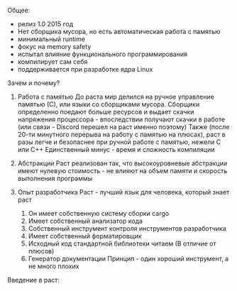 Общее:
- релиз 1.0 2015 год
- Нет сборщика мусора, но есть автоматическая работа с памятью 
- минимальный runtime 
- фокус на memory safety 
- испытал влияние функционального программирования
- компилирует сам себя 
- поддерживается при разработке ядра Linux 

Зачем и почему? 
1) Работа с памятью 
	До раста мир делился на ручное управление памятью (С), или языки со сборщиками мусора. Сборщики определенно поедают больше ресурсов и выдает скачки напряжения процессора - впоследствии получают скачки в работе (или связи - Discord перешел на раст именно поэтому)
	Также (после 20-ти минутного перерыва на работу с памятью на плюсах), раст в разы легче и безопаснее при ручной работе с памятью, нежели С или С++
	Единственный минус - время и сложность компиляции 
	
2) Абстракции 
	Раст реализован так, что высокоуровневые абстракции имеют нулевую стоимость - не влияют на объем памяти и скорость выполнения программы 
	
3) Опыт разработчика 
	Раст - лучший язык для человека, который знает раст 
	1) Он имеет собственную систему сборки cargo
	2) Имеет собственный анализатор кода 
	3) Собственный инструмент контроля инструментов разработчика 
	4) Имеет собственный форматировщик
	5) Исходный код стандартной библиотеки читаем (В отличие от плюсов)
	6) Генератор документации 
	Принцип - один хороший инструмент, а не много плохих


Введение в раст:
	